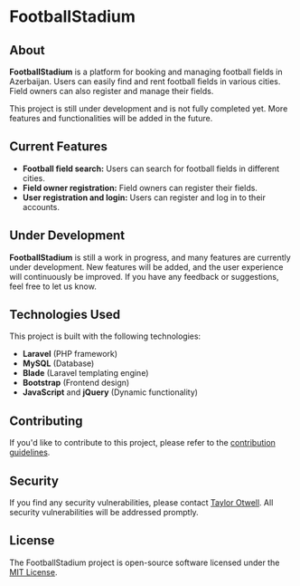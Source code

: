 # FootballStadium

## About
**FootballStadium** is a platform for booking and managing football fields in Azerbaijan. Users can easily find and rent football fields in various cities. Field owners can also register and manage their fields.

This project is still under development and is not fully completed yet. More features and functionalities will be added in the future.

## Current Features
- **Football field search:** Users can search for football fields in different cities.
- **Field owner registration:** Field owners can register their fields.
- **User registration and login:** Users can register and log in to their accounts.

## Under Development
**FootballStadium** is still a work in progress, and many features are currently under development. New features will be added, and the user experience will continuously be improved. If you have any feedback or suggestions, feel free to let us know.

## Technologies Used
This project is built with the following technologies:
- **Laravel** (PHP framework)
- **MySQL** (Database)
- **Blade** (Laravel templating engine)
- **Bootstrap** (Frontend design)
- **JavaScript** and **jQuery** (Dynamic functionality)

## Contributing
If you'd like to contribute to this project, please refer to the [contribution guidelines](https://laravel.com/docs/contributions).

## Security
If you find any security vulnerabilities, please contact [Taylor Otwell](mailto:taylor@laravel.com). All security vulnerabilities will be addressed promptly.

## License
The FootballStadium project is open-source software licensed under the [MIT License](https://opensource.org/licenses/MIT).
